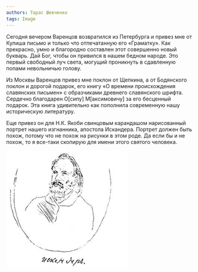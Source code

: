 ```yaml
---
authors: Тарас Шевченко
tags: Image
---
```


Сегодня вечером Варенцов возвратился из Петербурга и привез мне от
Кулиша письмо и только что отпечатанную его «Граматку». Как прекрасно,
умно и благородно составлен этот совершенно новый букварь. Дай
Бог, чтобы он привился в нашем бедном народе. Это первый свободный луч
света, могущий проникнуть в сдавленную попами невольничью голову.

Из Москвы Варенцов привез мне поклон от Щепкина, а от Бодянского поклон
и дорогой подарок, его книгу «О времени происхождения славянских
письмен» с образчиками древнего славянского шрифта. Сердечно благодарен
О[сипу] М[аксимовичу] за его бесценный подарок. Эта книга удивительно
как пополнила современную нашу историческую литературу.

Еще привез он для Н.К. Якоби свинцовым карандашом нарисованный портрет
нашего изгнанника, апостола Искандера. Портрет должен быть похож, потому
что не похож на рисунки в этом роде. Да если бы и не похож, то я
все-таки скопирую для имени этого святого человека.

![alt text](1/zobr03.jpg)
